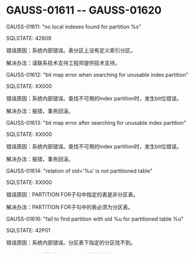 # GAUSS-01611 -- GAUSS-01620<a name="ZH-CN_TOPIC_0302073187"></a>

GAUSS-01611: "no local indexes found for partition %s"

SQLSTATE: 42809

错误原因：系统内部错误。表分区上没有定义索引分区。

解决办法：请联系技术支持工程师提供技术支持。

GAUSS-01612: "bit map error when searching for unusable index partition"

SQLSTATE: XX000

错误原因：系统内部错误。查找不可用的index partition时，发生bit位错误。

解决办法：报错，事务回滚。

GAUSS-01613: "bit map error after searching for unusable index partition"

SQLSTATE: XX000

错误原因：系统内部错误。查找不可用的index partition时，发生bit位错误。

解决办法：报错，事务回滚。

GAUSS-01614: "relation of oid='%u' is not partitioned table"

SQLSTATE: XX000

错误原因：PARTITION FOR子句中指定的表是非分区表。

解决办法：PARTITION FOR子句中的表必须为分区表。

GAUSS-01616: "fail to find partition with oid %u for partitioned table %u"

SQLSTATE: 42P01

错误原因：系统内部错误。分区表下指定的分区找不到。

解决办法：请联系技术支持工程师提供技术支持。

GAUSS-01617: "partitionPruningForExpr: parameter can not be null"

SQLSTATE: XX000

错误原因：系统内部错误。剪枝时，得到的参数为NULL。

解决办法：请联系技术支持工程师提供技术支持。

GAUSS-01618: "get null for partition pruning"

SQLSTATE: XX000

错误原因：系统内部错误。剪枝时，得到的内部剪枝结果为NULL。

解决办法：请联系技术支持工程师提供技术支持。

GAUSS-01619: "For every node in same expression, pruning result's intervalOffset MUST be same"

SQLSTATE: XX000

错误原因：系统内部错误。同一表达式内的节点，其剪枝结果的最小interval分区序号必须相同。

解决办法：请联系技术支持工程师提供技术支持。

GAUSS-01620: "pruning result\(PartitionIdentifier\) is invalid"

SQLSTATE: XX000

错误原因：系统内部错误。根据一组上边界和下边界组成的一个范围，剪枝出来的结果是不正常的。

解决办法：请联系技术支持工程师提供技术支持。

